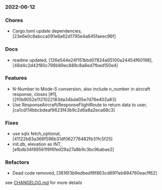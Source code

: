 ### 2022-06-12

### Chores
+ Cargo.toml update dependencies, [23e6e0c8abcca091e6a62d1795e4a645faeec96f]

### Docs
+ readme updated, [126e544e24f151bbd07824a65100a24454f60198], [48d4c2d42f80c798b89ec889c8a8ed7fbed150e4]

### Features
+ N-Number to Mode-S conversion, also include n_number in aircraft response, closes [#1], [2f0b9052e1121022183da34bdd05e7d76e402a83]
+ Use ResponseAircraft/ResponseFlightRoute to return data to user, [ca1cd114bbcbdeaf9623f43b9c2d6a8a2eca68c3]

### Fixes
+ use sqlx fetch_optional, [41122b83a366f596b31df062776482fb31fc5f25]
+ init.db, elevation as INT, [efbdb34f89561f6f6fed29a27a8b9c3bc9babae2]

### Refactors
+ Dead code removed, [3816f3b9edbedf8f863cd8911eb894760eacff62]


see <a href='https://github.com/mrjackwills/adsbdb/blob/main/CHANGELOG.md'>CHANGELOG.md</a> for more details
